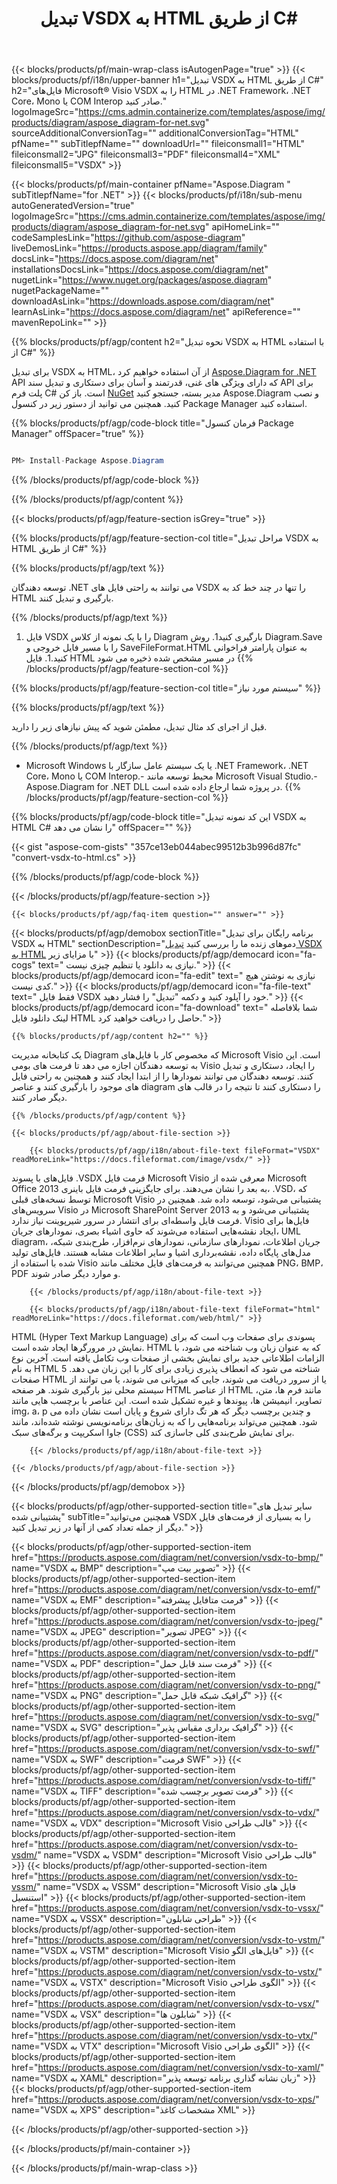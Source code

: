 ﻿---
title: تبدیل VSDX به HTML از طریق C# 
weight: 5270
url: /fa/net/conversion/vsdx-to-html/ 
description: کد نمونه برای تبدیل VSDX به HTML C#. از API کد نمونه برای تبدیل دسته ای VSDX فایل به HTML در VB.NET، Asp.NET یا هر برنامه مبتنی بر .NET استفاده کنید.
---
{{< blocks/products/pf/main-wrap-class isAutogenPage="true" >}}
{{< blocks/products/pf/i18n/upper-banner h1="تبدیل VSDX به HTML از طریق C#" h2="فایل‌های Microsoft® Visio VSDX را به HTML در .NET Framework، .NET Core، Mono یا COM Interop صادر کنید." logoImageSrc="https://cms.admin.containerize.com/templates/aspose/img/products/diagram/aspose_diagram-for-net.svg" sourceAdditionalConversionTag="" additionalConversionTag="HTML" pfName="" subTitlepfName="" downloadUrl="" fileiconsmall1="HTML" fileiconsmall2="JPG" fileiconsmall3="PDF" fileiconsmall4="XML" fileiconsmall5="VSDX" >}}

{{< blocks/products/pf/main-container pfName="Aspose.Diagram " subTitlepfName="for .NET" >}}
{{< blocks/products/pf/i18n/sub-menu autoGeneratedVersion="true" logoImageSrc="https://cms.admin.containerize.com/templates/aspose/img/products/diagram/aspose_diagram-for-net.svg" apiHomeLink="" codeSamplesLink="https://github.com/aspose-diagram" liveDemosLink="https://products.aspose.app/diagram/family" docsLink="https://docs.aspose.com/diagram/net" installationsDocsLink="https://docs.aspose.com/diagram/net" nugetLink="https://www.nuget.org/packages/aspose.diagram" nugetPackageName="" downloadAsLink="https://downloads.aspose.com/diagram/net" learnAsLink="https://docs.aspose.com/diagram/net" apiReference="" mavenRepoLink="" >}}

{{% blocks/products/pf/agp/content h2="نحوه تبدیل VSDX به HTML با استفاده از C#" %}}

 برای تبدیل VSDX به HTML، از آن استفاده خواهیم کرد
 [Aspose.Diagram for .NET](https://products.aspose.com/diagram/net) 
 API که دارای ویژگی های غنی، قدرتمند و آسان برای دستکاری و تبدیل سند API برای پلت فرم C# است. باز کن
 [NuGet](https://www.nuget.org/packages/aspose.diagram) 
 مدیر بسته، جستجو کنید
 Aspose.Diagram 
 و نصب کنید. همچنین می توانید از دستور زیر در کنسول Package Manager استفاده کنید.

{{% blocks/products/pf/agp/code-block title="فرمان کنسول Package Manager" offSpacer="true" %}}

```cs

PM> Install-Package Aspose.Diagram


```

{{% /blocks/products/pf/agp/code-block %}}

{{% /blocks/products/pf/agp/content %}}

{{< blocks/products/pf/agp/feature-section isGrey="true" >}}

{{% blocks/products/pf/agp/feature-section-col title="مراحل تبدیل VSDX به HTML از طریق C#" %}}

{{% blocks/products/pf/agp/text %}}

 توسعه دهندگان .NET می توانند به راحتی فایل های VSDX را تنها در چند خط کد به HTML بارگیری و تبدیل کنند.

{{% /blocks/products/pf/agp/text %}}

1. فایل VSDX را با یک نمونه از کلاس Diagram بارگیری کنید1. روش Diagram.Save را با مسیر فایل خروجی و SaveFileFormat.HTML به عنوان پارامتر فراخوانی کنید.1. فایل HTML در مسیر مشخص شده ذخیره می شود
{{% /blocks/products/pf/agp/feature-section-col %}}

{{% blocks/products/pf/agp/feature-section-col title="سیستم مورد نیاز" %}}

{{% blocks/products/pf/agp/text %}}

 قبل از اجرای کد مثال تبدیل، مطمئن شوید که پیش نیازهای زیر را دارید.

{{% /blocks/products/pf/agp/text %}}

- Microsoft Windows یا یک سیستم عامل سازگار با .NET Framework، .NET Core، Mono یا COM Interop.- محیط توسعه مانند Microsoft Visual Studio.- Aspose.Diagram for .NET DLL در پروژه شما ارجاع داده شده است.
{{% /blocks/products/pf/agp/feature-section-col %}}

{{% blocks/products/pf/agp/code-block title="این کد نمونه تبدیل VSDX به HTML C# را نشان می دهد" offSpacer="" %}}

{{< gist "aspose-com-gists" "357ce13eb044abec99512b3b996d87fc" "convert-vsdx-to-html.cs" >}}

{{% /blocks/products/pf/agp/code-block %}}

{{< /blocks/products/pf/agp/feature-section >}}

    {{< blocks/products/pf/agp/faq-item question="" answer="" >}}
 

<!-- aboutfile Starts -->

{{< blocks/products/pf/agp/demobox sectionTitle="برنامه رایگان برای تبدیل VSDX به HTML" sectionDescription="دموهای زنده ما را بررسی کنید [تبدیل VSDX به HTML](https://products.aspose.app/diagram/conversion/vsdx-to-html) با مزایای زیر" >}}
        {{< blocks/products/pf/agp/democard icon="fa-cogs" text=" نیازی به دانلود یا تنظیم چیزی نیست." >}}
        {{< blocks/products/pf/agp/democard icon="fa-edit" text=" نیازی به نوشتن هیچ کدی نیست." >}}
        {{< blocks/products/pf/agp/democard icon="fa-file-text" text=" فقط فایل VSDX خود را آپلود کنید و دکمه \"تبدیل\" را فشار دهید." >}}
        {{< blocks/products/pf/agp/democard icon="fa-download" text=" شما بلافاصله لینک دانلود فایل HTML حاصل را دریافت خواهید کرد." >}}

    {{% blocks/products/pf/agp/content h2="" %}}

 یک کتابخانه مدیریت Diagram که مخصوص کار با فایل‌های Microsoft Visio است. این به توسعه دهندگان اجازه می دهد تا فرمت های بومی Visio را ایجاد، دستکاری و تبدیل کنند. توسعه دهندگان می توانند نمودارها را از ابتدا ایجاد کنند و همچنین به راحتی فایل های موجود را بارگیری کنند و عناصر diagram را دستکاری کنند تا نتیجه را در قالب های دیگر صادر کنند.



    {{% /blocks/products/pf/agp/content %}}

    {{< blocks/products/pf/agp/about-file-section >}}

        {{< blocks/products/pf/agp/i18n/about-file-text fileFormat="VSDX" readMoreLink="https://docs.fileformat.com/image/vsdx/" >}}
فایل‌های با پسوند .VSDX فرمت فایل Microsoft Visio معرفی شده از Microsoft Office 2013 به بعد را نشان می‌دهند. برای جایگزینی فرمت فایل باینری، .VSD، که توسط نسخه‌های قبلی Microsoft Visio پشتیبانی می‌شود، توسعه داده شد. همچنین در سرویس‌های Visio در Microsoft SharePoint Server 2013 پشتیبانی می‌شود و به فرمت فایل واسطه‌ای برای انتشار در سرور شیرپوینت نیاز ندارد. Visio فایل‌ها برای ایجاد نقشه‌هایی استفاده می‌شوند که حاوی اشیاء بصری، نمودارهای جریان، UML diagram، جریان اطلاعات، نمودارهای سازمانی، نمودارهای نرم‌افزار، طرح‌بندی شبکه، مدل‌های پایگاه داده، نقشه‌برداری اشیا و سایر اطلاعات مشابه هستند. فایل‌های تولید شده با استفاده از Visio همچنین می‌توانند به فرمت‌های فایل مختلف مانند PNG، BMP، PDF و موارد دیگر صادر شوند.

        {{< /blocks/products/pf/agp/i18n/about-file-text >}}

        {{< blocks/products/pf/agp/i18n/about-file-text fileFormat="html" readMoreLink="https://docs.fileformat.com/web/html/" >}}
HTML (Hyper Text Markup Language) پسوندی برای صفحات وب است که برای نمایش در مرورگرها ایجاد شده است. HTML که به عنوان زبان وب شناخته می شود، با الزامات اطلاعاتی جدید برای نمایش بخشی از صفحات وب تکامل یافته است. آخرین نوع به نام HTML 5 شناخته می شود که انعطاف پذیری زیادی برای کار با این زبان می دهد. صفحات HTML یا از سرور دریافت می شوند، جایی که میزبانی می شوند، یا می توانند از سیستم محلی نیز بارگیری شوند. هر صفحه HTML از عناصر HTML مانند فرم ها، متن، تصاویر، انیمیشن ها، پیوندها و غیره تشکیل شده است. این عناصر با برچسب هایی مانند img، a، p و چندین برچسب دیگر که هر تگ دارای شروع و پایان است نشان داده می شود. همچنین می‌تواند برنامه‌هایی را که به زبان‌های برنامه‌نویسی نوشته شده‌اند، مانند جاوا اسکریپت و برگه‌های سبک (CSS) برای نمایش طرح‌بندی کلی جاسازی کند.

        {{< /blocks/products/pf/agp/i18n/about-file-text >}}

    {{< /blocks/products/pf/agp/about-file-section >}}

{{< /blocks/products/pf/agp/demobox >}}

<!-- aboutfile Ends -->

{{< blocks/products/pf/agp/other-supported-section title="سایر تبدیل های پشتیبانی شده" subTitle="همچنین می‌توانید VSDX را به بسیاری از فرمت‌های فایل دیگر از جمله تعداد کمی از آنها در زیر تبدیل کنید." >}}

{{< blocks/products/pf/agp/other-supported-section-item href="https://products.aspose.com/diagram/net/conversion/vsdx-to-bmp/" name="VSDX به BMP" description="تصویر بیت مپ" >}}
{{< blocks/products/pf/agp/other-supported-section-item href="https://products.aspose.com/diagram/net/conversion/vsdx-to-emf/" name="VSDX به EMF" description="فرمت متافایل پیشرفته" >}}
{{< blocks/products/pf/agp/other-supported-section-item href="https://products.aspose.com/diagram/net/conversion/vsdx-to-jpeg/" name="VSDX به JPEG" description="تصویر JPEG" >}}
{{< blocks/products/pf/agp/other-supported-section-item href="https://products.aspose.com/diagram/net/conversion/vsdx-to-pdf/" name="VSDX به PDF" description="فرمت سند قابل حمل" >}}
{{< blocks/products/pf/agp/other-supported-section-item href="https://products.aspose.com/diagram/net/conversion/vsdx-to-png/" name="VSDX به PNG" description="گرافیک شبکه قابل حمل" >}}
{{< blocks/products/pf/agp/other-supported-section-item href="https://products.aspose.com/diagram/net/conversion/vsdx-to-svg/" name="VSDX به SVG" description="گرافیک برداری مقیاس پذیر" >}}
{{< blocks/products/pf/agp/other-supported-section-item href="https://products.aspose.com/diagram/net/conversion/vsdx-to-swf/" name="VSDX به SWF" description="فرمت SWF" >}}
{{< blocks/products/pf/agp/other-supported-section-item href="https://products.aspose.com/diagram/net/conversion/vsdx-to-tiff/" name="VSDX به TIFF" description="فرمت تصویر برچسب شده" >}}
{{< blocks/products/pf/agp/other-supported-section-item href="https://products.aspose.com/diagram/net/conversion/vsdx-to-vdx/" name="VSDX به VDX" description="Microsoft Visio قالب طراحی" >}}
{{< blocks/products/pf/agp/other-supported-section-item href="https://products.aspose.com/diagram/net/conversion/vsdx-to-vsdm/" name="VSDX به VSDM" description="Microsoft Visio قالب طراحی" >}}
{{< blocks/products/pf/agp/other-supported-section-item href="https://products.aspose.com/diagram/net/conversion/vsdx-to-vssm/" name="VSDX به VSSM" description="Microsoft Visio فایل های استنسیل" >}}
{{< blocks/products/pf/agp/other-supported-section-item href="https://products.aspose.com/diagram/net/conversion/vsdx-to-vssx/" name="VSDX به VSSX" description="طراحی شابلون" >}}
{{< blocks/products/pf/agp/other-supported-section-item href="https://products.aspose.com/diagram/net/conversion/vsdx-to-vstm/" name="VSDX به VSTM" description="Microsoft Visio فایل‌های الگو" >}}
{{< blocks/products/pf/agp/other-supported-section-item href="https://products.aspose.com/diagram/net/conversion/vsdx-to-vstx/" name="VSDX به VSTX" description="Microsoft Visio الگوی طراحی" >}}
{{< blocks/products/pf/agp/other-supported-section-item href="https://products.aspose.com/diagram/net/conversion/vsdx-to-vsx/" name="VSDX به VSX" description="شابلون ها" >}}
{{< blocks/products/pf/agp/other-supported-section-item href="https://products.aspose.com/diagram/net/conversion/vsdx-to-vtx/" name="VSDX به VTX" description="Microsoft Visio الگوی طراحی" >}}
{{< blocks/products/pf/agp/other-supported-section-item href="https://products.aspose.com/diagram/net/conversion/vsdx-to-xaml/" name="VSDX به XAML" description="زبان نشانه گذاری برنامه توسعه پذیر" >}}
{{< blocks/products/pf/agp/other-supported-section-item href="https://products.aspose.com/diagram/net/conversion/vsdx-to-xps/" name="VSDX به XPS" description="مشخصات کاغذ XML" >}}

{{< /blocks/products/pf/agp/other-supported-section >}}

{{< /blocks/products/pf/main-container >}}
    
{{< /blocks/products/pf/main-wrap-class >}}